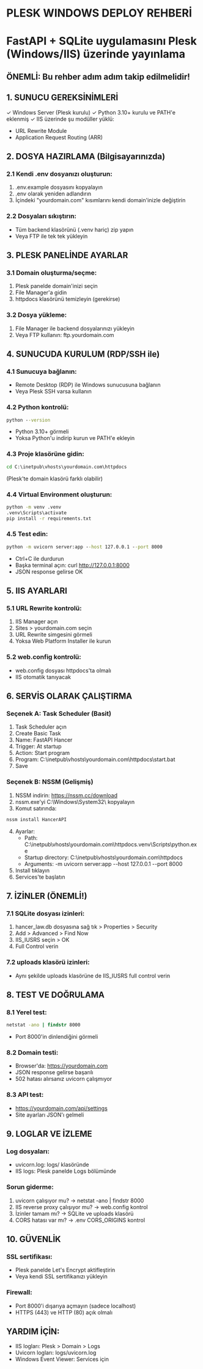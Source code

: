 # PLESK WINDOWS DEPLOY REHBERİ
# FastAPI + SQLite uygulamasını Plesk (Windows/IIS) üzerinde yayınlama

## ÖNEMLİ: Bu rehber adım adım takip edilmelidir!

## 1. SUNUCU GEREKSİNİMLERİ
✓ Windows Server (Plesk kurulu)
✓ Python 3.10+ kurulu ve PATH'e eklenmiş
✓ IIS üzerinde şu modüller yüklü:
  - URL Rewrite Module
  - Application Request Routing (ARR)

## 2. DOSYA HAZIRLAMA (Bilgisayarınızda)

### 2.1 Kendi .env dosyanızı oluşturun:
1. .env.example dosyasını kopyalayın
2. .env olarak yeniden adlandırın  
3. İçindeki "yourdomain.com" kısımlarını kendi domain'inizle değiştirin

### 2.2 Dosyaları sıkıştırın:
- Tüm backend klasörünü (.venv hariç) zip yapın
- Veya FTP ile tek tek yükleyin

## 3. PLESK PANELİNDE AYARLAR

### 3.1 Domain oluşturma/seçme:
1. Plesk panelde domain'inizi seçin
2. File Manager'a gidin
3. httpdocs klasörünü temizleyin (gerekirse)

### 3.2 Dosya yükleme:
1. File Manager ile backend dosyalarınızı yükleyin
2. Veya FTP kullanın: ftp.yourdomain.com

## 4. SUNUCUDA KURULUM (RDP/SSH ile)

### 4.1 Sunucuya bağlanın:
- Remote Desktop (RDP) ile Windows sunucusuna bağlanın
- Veya Plesk SSH varsa kullanın

### 4.2 Python kontrolü:
```cmd
python --version
```
- Python 3.10+ görmeli
- Yoksa Python'u indirip kurun ve PATH'e ekleyin

### 4.3 Proje klasörüne gidin:
```cmd
cd C:\inetpub\vhosts\yourdomain.com\httpdocs
```
(Plesk'te domain klasörü farklı olabilir)

### 4.4 Virtual Environment oluşturun:
```cmd
python -m venv .venv
.venv\Scripts\activate
pip install -r requirements.txt
```

### 4.5 Test edin:
```cmd
python -m uvicorn server:app --host 127.0.0.1 --port 8000
```
- Ctrl+C ile durdurun
- Başka terminal açın: curl http://127.0.0.1:8000
- JSON response gelirse OK

## 5. IIS AYARLARI

### 5.1 URL Rewrite kontrolü:
1. IIS Manager açın
2. Sites > yourdomain.com seçin
3. URL Rewrite simgesini görmeli
4. Yoksa Web Platform Installer ile kurun

### 5.2 web.config kontrolü:
- web.config dosyası httpdocs'ta olmalı
- IIS otomatik tanıyacak

## 6. SERVİS OLARAK ÇALIŞTIRMA

### Seçenek A: Task Scheduler (Basit)
1. Task Scheduler açın
2. Create Basic Task
3. Name: FastAPI Hancer
4. Trigger: At startup
5. Action: Start program
6. Program: C:\inetpub\vhosts\yourdomain.com\httpdocs\start.bat
7. Save

### Seçenek B: NSSM (Gelişmiş)
1. NSSM indirin: https://nssm.cc/download
2. nssm.exe'yi C:\Windows\System32\ kopyalayın
3. Komut satırında:
```cmd
nssm install HancerAPI
```
4. Ayarlar:
   - Path: C:\inetpub\vhosts\yourdomain.com\httpdocs\.venv\Scripts\python.exe
   - Startup directory: C:\inetpub\vhosts\yourdomain.com\httpdocs
   - Arguments: -m uvicorn server:app --host 127.0.0.1 --port 8000
5. Install tıklayın
6. Services'te başlatın

## 7. İZİNLER (ÖNEMLİ!)

### 7.1 SQLite dosyası izinleri:
1. hancer_law.db dosyasına sağ tık > Properties > Security
2. Add > Advanced > Find Now
3. IIS_IUSRS seçin > OK
4. Full Control verin

### 7.2 uploads klasörü izinleri:
- Aynı şekilde uploads klasörüne de IIS_IUSRS full control verin

## 8. TEST VE DOĞRULAMA

### 8.1 Yerel test:
```cmd
netstat -ano | findstr 8000
```
- Port 8000'in dinlendiğini görmeli

### 8.2 Domain testi:
- Browser'da: https://yourdomain.com
- JSON response gelirse başarılı
- 502 hatası alırsanız uvicorn çalışmıyor

### 8.3 API test:
- https://yourdomain.com/api/settings
- Site ayarları JSON'ı gelmeli

## 9. LOGLAR VE İZLEME

### Log dosyaları:
- uvicorn.log: logs/ klasöründe
- IIS logs: Plesk panelde Logs bölümünde

### Sorun giderme:
1. uvicorn çalışıyor mu? → netstat -ano | findstr 8000
2. IIS reverse proxy çalışıyor mu? → web.config kontrol
3. İzinler tamam mı? → SQLite ve uploads klasörü
4. CORS hatası var mı? → .env CORS_ORIGINS kontrol

## 10. GÜVENLİK

### SSL sertifikası:
- Plesk panelde Let's Encrypt aktifleştirin
- Veya kendi SSL sertifikanızı yükleyin

### Firewall:
- Port 8000'i dışarıya açmayın (sadece localhost)
- HTTPS (443) ve HTTP (80) açık olmalı

## YARDIM İÇİN:
- IIS logları: Plesk > Domain > Logs
- Uvicorn logları: logs/uvicorn.log
- Windows Event Viewer: Services için